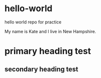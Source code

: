 # hello-world
hello world repo for practice

My name is Kate and I live in New Hampshire.

# primary heading test
## secondary heading test
